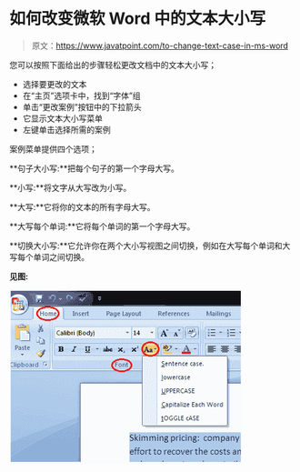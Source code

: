 # 如何改变微软 Word 中的文本大小写

> 原文：<https://www.javatpoint.com/to-change-text-case-in-ms-word>

您可以按照下面给出的步骤轻松更改文档中的文本大小写；

*   选择要更改的文本
*   在“主页”选项卡中，找到“字体”组
*   单击“更改案例”按钮中的下拉箭头
*   它显示文本大小写菜单
*   左键单击选择所需的案例

案例菜单提供四个选项；

**句子大小写:**把每个句子的第一个字母大写。

**小写:**将文字从大写改为小写。

**大写:**它将你的文本的所有字母大写。

**大写每个单词:**它将每个单词的第一个字母大写。

**切换大小写:**它允许你在两个大小写视图之间切换，例如在大写每个单词和大写每个单词之间切换。

**见图:**

![MS Word How to change text case in ms word 1](img/658bfac4dd8a4ada846f7ad9d79c6c77.png)